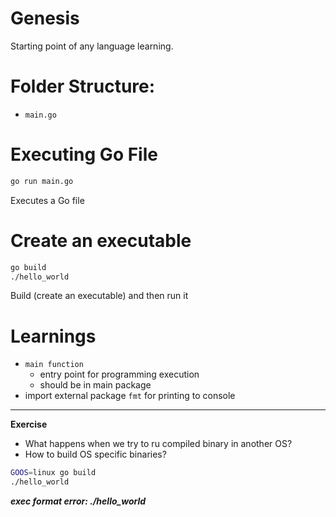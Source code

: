 # Genesis

Starting point of any language learning.

# Folder Structure:
- `main.go`

# Executing Go File
```sh
go run main.go
```
Executes a Go file

# Create an executable
```sh
go build
./hello_world
```
Build (create an executable) and then run it

# Learnings
- `main function` 
    - entry point for programming execution  
    - should be in main package
- import external package `fmt` for printing to console

---

**Exercise**
- What happens when we try to ru compiled binary in another OS?
- How to build OS specific binaries?

```sh
GOOS=linux go build
./hello_world
```
**_exec format error: ./hello_world_**